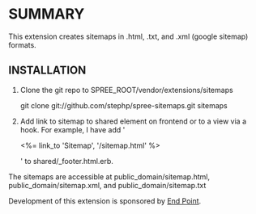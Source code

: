 SUMMARY
=======

This extension creates sitemaps in .html, .txt, and .xml (google sitemap) formats.

INSTALLATION
------------

1. Clone the git repo to SPREE_ROOT/vendor/extensions/sitemaps

      git clone git://github.com/stephp/spree-sitemaps.git sitemaps

2. Add link to sitemap to shared element on frontend or to a view via a hook. For example, I have add '<p><%= link_to 'Sitemap', '/sitemap.html' %></p>' to shared/_footer.html.erb.

The sitemaps are accessible at public_domain/sitemap.html, public_domain/sitemap.xml, and public_domain/sitemap.txt

Development of this extension is sponsored by [End Point][1].

[1]: http://www.endpoint.com/
